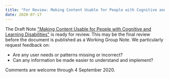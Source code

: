 ```yaml
---
title: "For Review: Making Content Usable for People with Cognitive and Learning Disabilities"
date: 2020-07-17
---
```


<p>The Draft Note <a href="https://www.w3.org/TR/coga-usable/">"Making Content Usable for People with Cognitive and Learning Disabilities"</a> is ready for review. This may be the final review before the document is published as a Working Group Note. We particularly request feedback on:</p>
<ul>
  <li>Are any user needs or patterns missing or incorrect?</li>
  <li>Can any information be made easier to understand and implement?</li>
</ul>
<p>Comments are welcome through 4 September 2020.</p>
